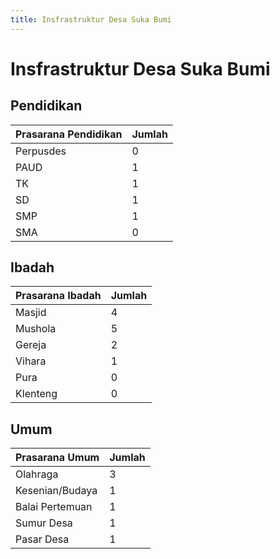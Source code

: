 ```yaml
---
title: Insfrastruktur Desa Suka Bumi
---
```

# Insfrastruktur Desa Suka Bumi

## Pendidikan

| Prasarana Pendidikan | Jumlah |
| -------------------- | ------ |
| Perpusdes            | 0      |
| PAUD                 | 1      |
| TK                   | 1      |
| SD                   | 1      |
| SMP                  | 1      |
| SMA                  | 0      |

## Ibadah

| Prasarana Ibadah | Jumlah |
| ---------------- | ------ |
| Masjid           | 4      |
| Mushola          | 5      |
| Gereja           | 2      |
| Vihara           | 1      |
| Pura             | 0      |
| Klenteng         | 0      |

## Umum

| Prasarana Umum  | Jumlah |
| --------------- | ------ |
| Olahraga        | 3      |
| Kesenian/Budaya | 1      |
| Balai Pertemuan | 1      |
| Sumur Desa      | 1      |
| Pasar Desa      | 1      |
